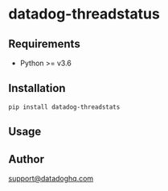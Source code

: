 # datadog-threadstatus

## Requirements

- Python >= v3.6

## Installation


```shell
pip install datadog-threadstats
```

## Usage


## Author

support@datadoghq.com


